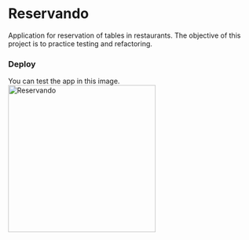 # Reservando
Application for reservation of tables in restaurants. The objective of this project is to practice testing and refactoring.

### Deploy
You can test the app in this image. <br>
[<img src='https://i.ibb.co/2cGdFVz/reservando.pngg' alt='Reservando' height='300' >](http://reservando.giulianaolmos.guixon.com/) 

